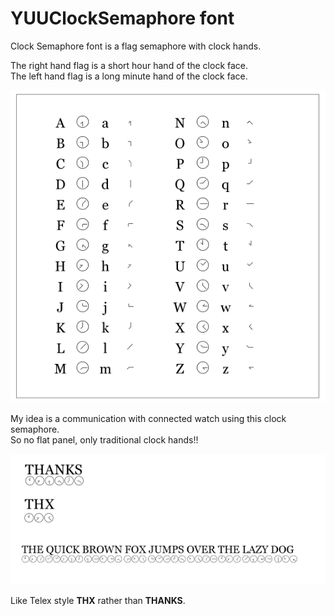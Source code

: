 # YUUClockSemaphore font

Clock Semaphore font is a flag semaphore with clock hands.

The right hand flag is a short hour hand of the clock face.  
The left hand flag is a long minute hand of the clock face.  


![Assign table (image01)](./images/image01.png)

My idea is a communication with connected watch using this clock semaphore.  
So no flat panel, only traditional clock hands!!  

![Using example (image02)](./images/image02.png)

Like Telex style **THX** rather than **THANKS**.
